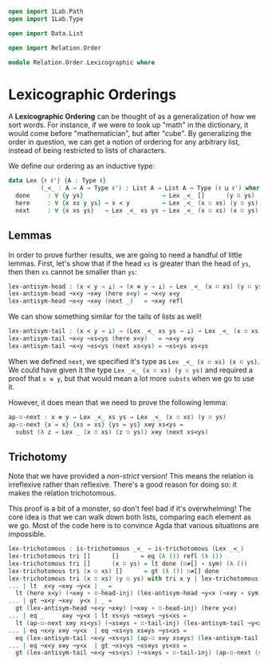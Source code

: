 ```agda
open import 1Lab.Path
open import 1Lab.Type

open import Data.List

open import Relation.Order

module Relation.Order.Lexicographic where
```

# Lexicographic Orderings

A **Lexicographic Ordering** can be thought of as a generalization of
how we sort words.  For instance, if we were to look up "math" in the
dictionary, it would come before "mathematician", but after "cube". By
generalizing the order in question, we can get a notion of ordering for
any arbitrary list, instead of being restricted to lists of characters.

We define our ordering as an inductive type:

```agda
data Lex {ℓ ℓ'} {A : Type ℓ}
         (_≺_ : A → A → Type ℓ') : List A → List A → Type (ℓ ⊔ ℓ') where
  done     : ∀ {y ys}                      → Lex _≺_ []      (y ∷ ys)
  here     : ∀ {x xs y ys} → x ≺ y         → Lex _≺_ (x ∷ xs) (y ∷ ys)
  next     : ∀ {x xs ys}   → Lex _≺_ xs ys → Lex _≺_ (x ∷ xs) (x ∷ ys)
```


<!--
```agda
private
  variable
    ℓ ℓ'  : Level
    A     : Type ℓ
    _≺_   : A → A → Type ℓ'
    x y   : A
    xs ys : List A
```
-->

## Lemmas

In order to prove further results, we are going to need a handful of little lemmas.
First, let's show that if the head `xs` is greater than the head of `ys`, then
then `xs` cannot be smaller than `ys`:

```agda
lex-antisym-head : (x ≺ y → ⊥) → (x ≡ y → ⊥) → Lex _≺_ (x ∷ xs) (y ∷ ys) → ⊥
lex-antisym-head ¬x≺y ¬x≡y (here x≺y) = ¬x≺y x≺y
lex-antisym-head ¬x≺y ¬x≡y (next _)   = ¬x≡y refl
```

We can show something similar for the tails of lists as well!

```agda
lex-antisym-tail : (x ≺ y → ⊥) → (Lex _≺_ xs ys → ⊥) → Lex _≺_ (x ∷ xs) (y ∷ ys) → ⊥
lex-antisym-tail ¬x≺y ¬xs≺ys (here x≺y)   = ¬x≺y x≺y
lex-antisym-tail ¬x≺y ¬xs≺ys (next xs≺ys) = ¬xs≺ys xs≺ys
```

When we defined `next`, we specified it's type as `Lex _≺_ (x ∷ xs) (x ∷ ys)`.
We could have given it the type `Lex _≺_ (x ∷ xs) (y ∷ ys)` and required a proof
that `x ≡ y`, but that would mean a lot more `substs` when we go to use it.

However, it does mean that we need to prove the following lemma:

```agda
ap-∷-next : x ≡ y → Lex _≺_ xs ys → Lex _≺_ (x ∷ xs) (y ∷ ys)
ap-∷-next {x = x} {xs = xs} {ys = ys} x≡y xs≺ys =
  subst (λ z → Lex _ (x ∷ xs) (z ∷ ys)) x≡y (next xs≺ys)
```

## Trichotomy

Note that we have provided a _non-strict_ version! This means the
relation is irreflexive rather than reflexive. There's a good reason for
doing so: it makes the relation trichotomous.

This proof is a bit of a monster, so don't feel bad if it's
overwhelming! The core idea is that we can walk down both lists,
comparing each element as we go. Most of the code here is to convince
Agda that various situations are impossible.

```agda
lex-trichotomous : is-trichotomous _≺_ → is-trichotomous (Lex _≺_)
lex-trichotomous tri []      []      = eq (λ ()) refl (λ ())
lex-trichotomous tri []      (x ∷ ys) = lt done (∷≠[] ∘ sym) (λ ())
lex-trichotomous tri (x ∷ xs) []      = gt (λ ()) ∷≠[] done
lex-trichotomous tri (x ∷ xs) (y ∷ ys) with tri x y | lex-trichotomous tri xs ys
... | lt  x≺y ¬x≡y ¬y≺x | _ =
  lt (here x≺y) (¬x≡y ∘ ∷-head-inj) (lex-antisym-head ¬y≺x (¬x≡y ∘ sym))
... | gt ¬x≺y ¬x≡y  y≺x | _ =
  gt (lex-antisym-head ¬x≺y ¬x≡y) (¬x≡y ∘ ∷-head-inj) (here y≺x)
... | eq _     x≡y ¬y≺x | lt xs≺ys ¬xs≡ys ¬ys≺xs =
  lt (ap-∷-next x≡y xs≺ys) (¬xs≡ys ∘ ∷-tail-inj) (lex-antisym-tail ¬y≺x ¬ys≺xs)
... | eq ¬x≺y x≡y ¬y≺x  | eq ¬xs≺ys xs≡ys ¬ys≺xs =
  eq (lex-antisym-tail ¬x≺y ¬xs≺ys) (ap-∷ x≡y xs≡ys) (lex-antisym-tail ¬y≺x ¬ys≺xs)
... | eq ¬x≺y x≡y ¬y≺x  | gt ¬xs≺ys ¬xs≡ys ys≺xs =
  gt (lex-antisym-tail ¬x≺y ¬xs≺ys) (¬xs≡ys ∘ ∷-tail-inj) (ap-∷-next (sym x≡y) ys≺xs)
```
